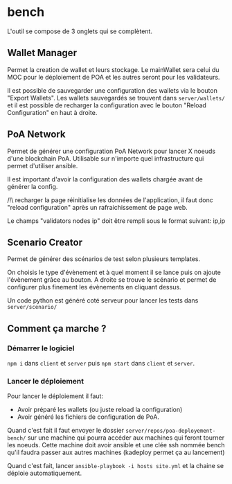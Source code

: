 # bench
L'outil se compose de 3 onglets qui se complètent.

## Wallet Manager
Permet la creation de wallet et leurs stockage.
Le mainWallet sera celui du MOC pour le déploiement de POA et les autres seront pour les validateurs.

Il est possible de sauvegarder une configuration des wallets via le bouton "Export Wallets".
Les wallets sauvegardés se trouvent dans `server/wallets/` et il est possible de recharger la configuration avec le bouton "Reload Configuration" en haut à droite.

## PoA Network
Permet de générer une configuration PoA Network pour lancer X noeuds d'une blockchain PoA.
Utilisable sur n'importe quel infrastructure qui permet d'utiliser ansible.

Il est important d'avoir la configuration des wallets chargée avant de générer la config.

/!\ recharger la page réinitialise les données de l'application, il faut donc "reload configuration" après un rafraichissement de page web.

Le champs "validators nodes ip" doit être rempli sous le format suivant: ip,ip

## Scenario Creator
Permet de générer des scénarios de test selon plusieurs templates.

On choisis le type d'évènement et à quel moment il se lance puis on ajoute l'évènement grâce au bouton.
A droite se trouve le scénario et permet de configurer plus finement les évènements en cliquant dessus.

Un code python est généré coté serveur pour lancer les tests dans `server/scenario/`

## Comment ça marche ?

### Démarrer le logiciel
`npm i` dans `client` et `server` puis `npm start` dans `client` et `server`.

### Lancer le déploiement
Pour lancer le déploiement il faut:
- Avoir préparé les wallets (ou juste reload la configuration)
- Avoir généré les fichiers de configuration de PoA.

Quand c'est fait il faut envoyer le dossier `server/repos/poa-deployement-bench/` sur une machine qui pourra accéder aux machines qui feront tourner les noeuds.
Cette machine doit avoir ansible et une clée ssh nommée bench qu'il faudra passer aux autres machines (kadeploy permet ça au lancement)

Quand c'est fait, lancer `ansible-playbook -i hosts site.yml` et la chaine se déploie automatiquement.